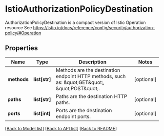 # IstioAuthorizationPolicyDestination

AuthorizationPolicyDestination is a compact version of Istio Operation resource See https://istio.io/docs/reference/config/security/authorization-policy/#Operation

## Properties
Name | Type | Description | Notes
------------ | ------------- | ------------- | -------------
**methods** | **list[str]** | Methods are the destination endpoint HTTP methods, such as: \&quot;GET\&quot;, \&quot;POST\&quot;.  | [optional] 
**paths** | **list[str]** | Paths are the destination HTTP paths.  | [optional] 
**ports** | **list[int]** | Ports are the destination endpoint ports.  | [optional] 

[[Back to Model list]](../README.md#documentation-for-models) [[Back to API list]](../README.md#documentation-for-api-endpoints) [[Back to README]](../README.md)



